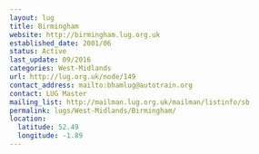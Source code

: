 ```yaml
---
layout: lug
title: Birmingham
website: http://birmingham.lug.org.uk
established_date: 2001/06
status: Active
last_update: 09/2016
categories: West-Midlands
url: http://lug.org.uk/node/149
contact_address: mailto:bhamlug@autotrain.org
contact: LUG Master
mailing_list: http://mailman.lug.org.uk/mailman/listinfo/sb
permalink: lugs/West-Midlands/Birmingham/
location:
  latitude: 52.49
  longitude: -1.89
---
```

